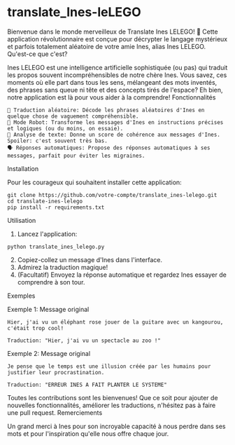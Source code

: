 # translate_Ines-leLEGO

Bienvenue dans le monde merveilleux de Translate Ines LELEGO! 🧩
Cette application révolutionnaire est conçue pour décrypter le langage mystérieux et parfois totalement aléatoire de votre amie Ines, alias Ines LELEGO.
Qu'est-ce que c'est?

Ines LELEGO est une intelligence artificielle sophistiquée (ou pas) qui traduit les propos souvent incompréhensibles de notre chère Ines. Vous savez, ces moments où elle part dans tous les sens, mélangeant des mots inventés, des phrases sans queue ni tête et des concepts tirés de l'espace? Eh bien, notre application est là pour vous aider à la comprendre!
Fonctionnalités

    🎲 Traduction aléatoire: Décode les phrases aléatoires d'Ines en quelque chose de vaguement compréhensible.
    🤖 Mode Robot: Transforme les messages d'Ines en instructions précises et logiques (ou du moins, on essaie).
    🧠 Analyse de texte: Donne un score de cohérence aux messages d'Ines. Spoiler: c'est souvent très bas.
    🗣️ Réponses automatiques: Propose des réponses automatiques à ses messages, parfait pour éviter les migraines.

Installation

Pour les courageux qui souhaitent installer cette application:

```
git clone https://github.com/votre-compte/translate_ines-lelego.git
cd translate-ines-lelego
pip install -r requirements.txt
```
Utilisation

1. Lancez l'application:
```
python translate_ines_lelego.py
```
2. Copiez-collez un message d'Ines dans l'interface.
3. Admirez la traduction magique!
4. (Facultatif) Envoyez la réponse automatique et regardez Ines essayer de comprendre à son tour.

Exemples

Exemple 1: Message original
```
Hier, j'ai vu un éléphant rose jouer de la guitare avec un kangourou, c'était trop cool!

Traduction: "Hier, j'ai vu un spectacle au zoo !"
```
Exemple 2: Message original
```
Je pense que le temps est une illusion créée par les humains pour justifier leur procrastination.

Traduction: "ERREUR INES A FAIT PLANTER LE SYSTEME"

```
Toutes les contributions sont les bienvenues! Que ce soit pour ajouter de nouvelles fonctionnalités, améliorer les traductions, n'hésitez pas à faire une pull request.
Remerciements

Un grand merci à Ines pour son incroyable capacité à nous perdre dans ses mots et pour l'inspiration qu'elle nous offre chaque jour.
